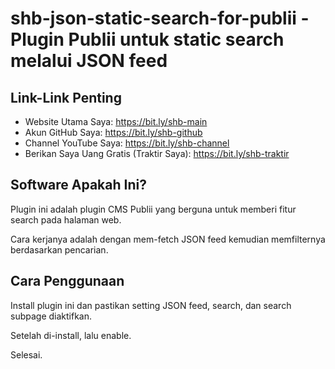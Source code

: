 # shb-json-static-search-for-publii - Plugin Publii untuk static search melalui JSON feed

## Link-Link Penting

- Website Utama Saya: https://bit.ly/shb-main
- Akun GitHub Saya: https://bit.ly/shb-github
- Channel YouTube Saya: https://bit.ly/shb-channel
- Berikan Saya Uang Gratis (Traktir Saya): https://bit.ly/shb-traktir

## Software Apakah Ini?

Plugin ini adalah plugin CMS Publii yang berguna untuk memberi fitur search pada halaman web.

Cara kerjanya adalah dengan mem-fetch JSON feed kemudian memfilternya berdasarkan pencarian.

## Cara Penggunaan

Install plugin ini dan pastikan setting JSON feed, search, dan search subpage diaktifkan.

Setelah di-install, lalu enable.

Selesai.